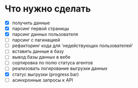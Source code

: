 # Что нужно сделать

- [x] получить данные
- [x] парсинг первой страницы
- [x] парсинг данных пользователя
- [ ] парсинг с пагинацией
- [ ] рефакторинг кода для 'недействующих пользователей'
- [ ] вставить данные в базу
- [ ] вывод базы данных в вебе
- [ ] сортировка по полю статуса агентов
- [ ] реализовать логирование выгрузки данных 
- [x] статус выгрузки (progress bar)
- [ ] асинхронные запросы к API
